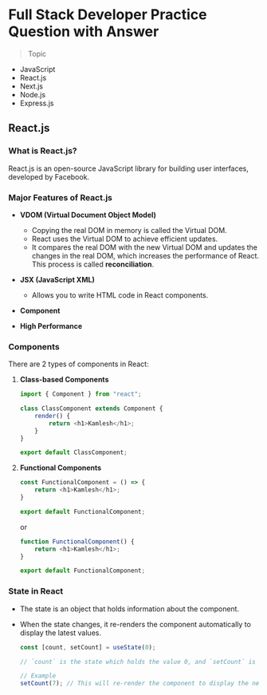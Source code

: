 # Full Stack Developer Practice Question with Answer

> Topic 
- JavaScript
- React.js
- Next.js 
- Node.js 
- Express.js 

## React.js
### What is React.js?
React.js is an open-source JavaScript library for building user interfaces, developed by Facebook.

### Major Features of React.js
- **VDOM (Virtual Document Object Model)**
    - Copying the real DOM in memory is called the Virtual DOM.
    - React uses the Virtual DOM to achieve efficient updates.
    - It compares the real DOM with the new Virtual DOM and updates the changes in the real DOM, which increases the performance of React. This process is called **reconciliation**.

- **JSX (JavaScript XML)**
    - Allows you to write HTML code in React components.

- **Component**
- **High Performance**

### Components
There are 2 types of components in React:
1. **Class-based Components**

    ```javascript
    import { Component } from "react";

    class ClassComponent extends Component {
        render() {
            return <h1>Kamlesh</h1>;
        }
    }

    export default ClassComponent;
    ```

2. **Functional Components**

    ```javascript
    const FunctionalComponent = () => {
        return <h1>Kamlesh</h1>;
    }

    export default FunctionalComponent;
    ```

    or 

    ```javascript
    function FunctionalComponent() {
        return <h1>Kamlesh</h1>;
    }

    export default FunctionalComponent;
    ```

### State in React
- The state is an object that holds information about the component.
- When the state changes, it re-renders the component automatically to display the latest values.

  ```javascript
  const [count, setCount] = useState(0);

  // `count` is the state which holds the value 0, and `setCount` is the function used to set or change the new value in the state.

  // Example
  setCount(7); // This will re-render the component to display the new value, 7, instead of 0.
